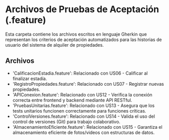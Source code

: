 # Archivos de Pruebas de Aceptación (.feature)

Esta carpeta contiene los archivos escritos en lenguaje Gherkin que representan los criterios 
de aceptación automatizados para las historias de usuario del sistema de alquiler de propiedades.

## Archivos

- 'CalificacionEstadia.feature': Relacionado con US06 - Calificar al finalizar estadía.
- 'RegistroPropiedades.feature': Relacionado con US07 - Registrar nuevas propiedades.
- 'APIConexion.feature': Relacionado con US12 - Verifica la conexión correcta entre frontend y backend mediante API RESTful.
- 'PruebasUnitarias.feature': Relacionado con US13 - Asegura que los tests unitarios funcionen correctamente para funciones críticas.
- 'ControlVersiones.feature': Relacionado con US14 - Valida el uso del control de versiones (Git) para trabajo colaborativo.
- 'AlmacenamientoEficiente.feature': Relacionado con US15 - Garantiza el almacenamiento eficiente de fotos/videos con estructuras de datos.
